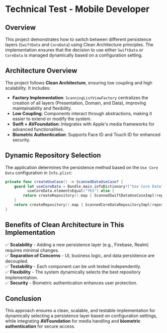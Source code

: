 # Technical Test - Mobile Developer

## Overview
This project demonstrates how to switch between different persistence layers (`SwiftData` and `CoreData`) using Clean Architecture principles. The implementation ensures that the decision to use either `SwiftData` or `CoreData` is managed dynamically based on a configuration setting.

## Architecture Overview
The project follows **Clean Architecture**, ensuring low coupling and high scalability. It includes:

- **Factory Implementation**: `ScanningListViewFactory` centralizes the creation of all layers (Presentation, Domain, and Data), improving maintainability and flexibility.
- **Low Coupling**: Components interact through abstractions, making it easier to extend or modify the system.
- **Swift + AVFoundation**: Integrates with Apple's media frameworks for advanced functionalities.
- **Biometric Authentication**: Supports Face ID and Touch ID for enhanced security.

## Dynamic Repository Selection
The application determines the persistence method based on the `Use Core Data` configuration in `Info.plist`:

```swift
private func createUseCase() -> ScannedDataUseCase? {
    guard let useCoreData = Bundle.main.infoDictionary?["Use Core Data"] as? String,
          useCoreData.elementsEqual("YES") else {
        return createRepository().map { ScannedSwiftDataUseCaseImpl(repository: $0) }
    }
    return createRepository().map { ScannedCoreDataRepositoryImpl(repository: $0) }
}
```

## Benefits of Clean Architecture in This Implementation
✅ **Scalability** - Adding a new persistence layer (e.g., Firebase, Realm) requires minimal changes.  
✅ **Separation of Concerns** - UI, business logic, and data persistence are decoupled.  
✅ **Testability** - Each component can be unit tested independently.  
✅ **Flexibility** - The system dynamically selects the best repository implementation.  
✅ **Security** - Biometric authentication enhances user protection.  

## Conclusion
This approach ensures a clean, scalable, and testable implementation for dynamically selecting a persistence layer based on configuration settings, while integrating **AVFoundation** for media handling and **biometric authentication** for secure access.

